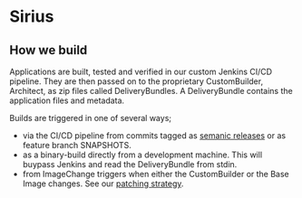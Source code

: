 # Sirius

## How we build

Applications are built, tested and verified in our custom Jenkins CI/CD pipeline. They are then passed on to the proprietary CustomBuilder, Architect, as zip files called DeliveryBundles. A DeliveryBundle contains the application files and metadata.

Builds are triggered in one of several ways;

- via the CI/CD pipeline from commits tagged as [semanic releases](/documentation/openshift/#deployment-and-patching-strategy) or as feature branch SNAPSHOTS.
- as a binary-build directly from a development machine. This will buypass Jenkins and read the DeliveryBundle from stdin.
- from ImageChange triggers when either the CustomBuilder or the Base Image changes. See our [patching strategy](/documentation/openshift/#deployment-and-patching-strategy).
